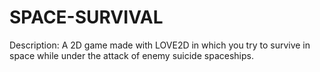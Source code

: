 # SPACE-SURVIVAL
Description: A 2D game made with LOVE2D in which you try to survive in space while under the attack of enemy suicide spaceships.
